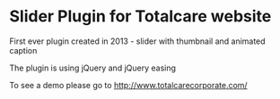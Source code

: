Slider Plugin for Totalcare website
======================================
First ever plugin created in 2013 - slider with thumbnail and animated caption

The plugin is using jQuery and jQuery easing

To see a demo please go to http://www.totalcarecorporate.com/